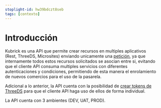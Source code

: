```yaml
---
stoplight-id: hw39bdczt8seb
tags: [contexto]
---
```


# Introducción

Kubrick es una API que permite crear recursos en multiples aplicativos (Rest, ThreeDS, Microsites)
enviando unicamente una [petición](reference/Kubrick.json/paths/\~1api\~1integration\~1create-from-merchant/post),
ya que internamente todos estos recursos solicitados se asocian entre si, evitando que el cliente API
consuma multiples servicios con diferentes autenticaciones y condiciones, permitiendo de esta manera el enrolamiento de nuevos comercios para el uso de la pasarela.

Adicional a lo anterior, la API cuenta con la posibilidad de [crear tokens de ThreeDS](https://kubrick.stoplight.io/docs/kubrick-docs/zf60krl51674d-create) para que el cliente API haga uso de ellos de forma individual.

La API cuenta con 3 ambientes (DEV, UAT, PROD).

